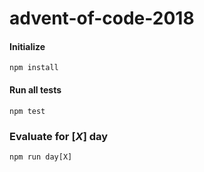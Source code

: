 # advent-of-code-2018

#### Initialize
```
npm install
```

#### Run all tests
```
npm test
```

### Evaluate for [*X*] day
```
npm run day[X]
```

